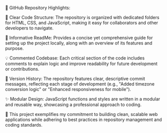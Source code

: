 📜 GitHub Repository Highlights:

🧱 Clear Code Structure:
The repository is organized with dedicated folders for HTML, CSS, and JavaScript, making it easy for collaborators and other developers to navigate.

📝 Informative ReadMe:
Provides a concise yet comprehensive guide for setting up the project locally, along with an overview of its features and purpose.

💡 Commented Codebase:
Each critical section of the code includes comments to explain logic and improve readability for future development or contributions.

🔄 Version History:
The repository features clear, descriptive commit messages, reflecting each stage of development (e.g., "Added timezone conversion logic" or "Enhanced responsiveness for mobile").

✨ Modular Design:
JavaScript functions and styles are written in a modular and reusable way, showcasing a professional approach to coding.

🚀 This project exemplifies my commitment to building clean, scalable web applications while adhering to best practices in repository management and coding standards.
